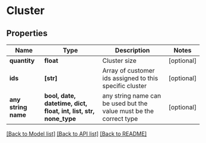 # Cluster


## Properties
Name | Type | Description | Notes
------------ | ------------- | ------------- | -------------
**quantity** | **float** | Cluster size | [optional] 
**ids** | **[str]** | Array of customer ids assigned to this specific cluster | [optional] 
**any string name** | **bool, date, datetime, dict, float, int, list, str, none_type** | any string name can be used but the value must be the correct type | [optional]

[[Back to Model list]](../README.md#documentation-for-models) [[Back to API list]](../README.md#documentation-for-api-endpoints) [[Back to README]](../README.md)


